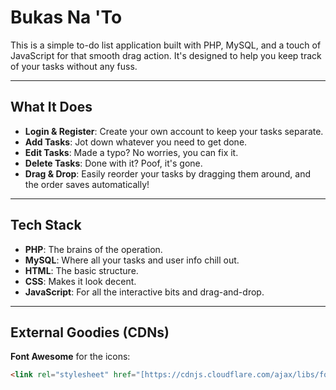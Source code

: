 # Bukas Na 'To

This is a simple to-do list application built with PHP, MySQL, and a touch of JavaScript for that smooth drag action. It's designed to help you keep track of your tasks without any fuss.

---

## What It Does

* **Login & Register**: Create your own account to keep your tasks separate.
* **Add Tasks**: Jot down whatever you need to get done.
* **Edit Tasks**: Made a typo? No worries, you can fix it.
* **Delete Tasks**: Done with it? Poof, it's gone.
* **Drag & Drop**: Easily reorder your tasks by dragging them around, and the order saves automatically!

---

## Tech Stack

* **PHP**: The brains of the operation.
* **MySQL**: Where all your tasks and user info chill out.
* **HTML**: The basic structure.
* **CSS**: Makes it look decent.
* **JavaScript**: For all the interactive bits and drag-and-drop.

---

## External Goodies (CDNs)

**Font Awesome** for the icons:

```html
<link rel="stylesheet" href="[https://cdnjs.cloudflare.com/ajax/libs/font-awesome/6.5.0/css/all.min.css](https://cdnjs.cloudflare.com/ajax/libs/font-awesome/6.5.0/css/all.min.css)" />
